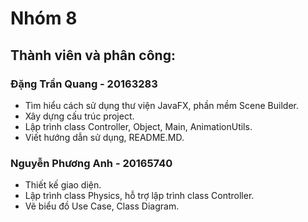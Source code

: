 # Nhóm 8

## Thành viên và phân công:
### Đặng Trần Quang - 20163283
- Tìm hiểu cách sử dụng thư viện JavaFX, phần mềm Scene Builder.
- Xây dựng cấu trúc project.
- Lập trình class Controller, Object, Main, AnimationUtils.
- Viết hướng dẫn sử dụng, README.MD.

### Nguyễn Phương Anh - 20165740
- Thiết kế giao diện.
- Lập trình class Physics, hỗ trợ lập trình class Controller.
- Vẽ biểu đồ Use Case, Class Diagram.

